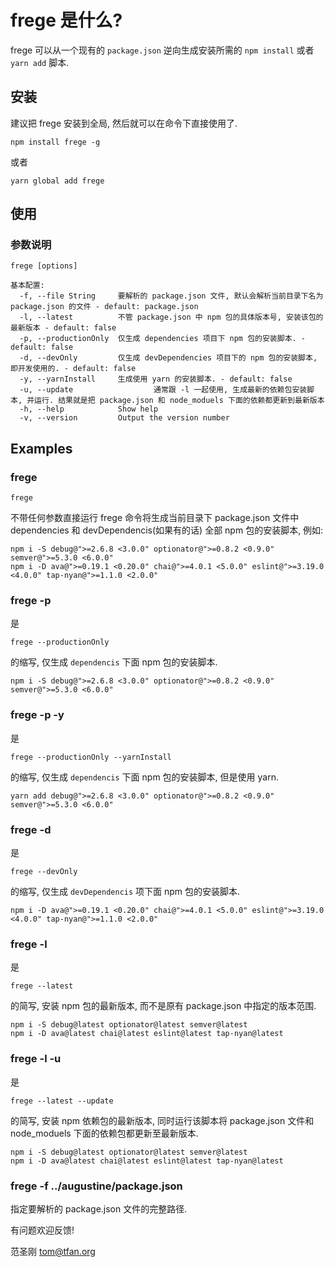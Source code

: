 # frege 是什么?
frege 可以从一个现有的 `package.json` 逆向生成安装所需的 `npm install` 或者 `yarn add` 脚本.

## 安装
建议把 frege 安装到全局, 然后就可以在命令下直接使用了.

```npm
npm install frege -g
```
或者
```npm
yarn global add frege
```

## 使用
### 参数说明
```text
frege [options]

基本配置:
  -f, --file String     要解析的 package.json 文件, 默认会解析当前目录下名为 package.json 的文件 - default: package.json
  -l, --latest          不管 package.json 中 npm 包的具体版本号, 安装该包的最新版本 - default: false
  -p, --productionOnly  仅生成 dependencies 项目下 npm 包的安装脚本. - default: false
  -d, --devOnly         仅生成 devDependencies 项目下的 npm 包的安装脚本, 即开发使用的. - default: false
  -y, --yarnInstall     生成使用 yarn 的安装脚本. - default: false
  -u, --update					通常跟 -l 一起使用, 生成最新的依赖包安装脚本, 并运行. 结果就是把 package.json 和 node_moduels 下面的依赖都更新到最新版本
  -h, --help            Show help
  -v, --version         Output the version number
```

## Examples
### frege
```text
frege
```
不带任何参数直接运行 frege 命令将生成当前目录下 package.json 文件中 dependencies 和 devDependencis(如果有的话) 全部 npm 包的安装脚本, 例如:
```npm
npm i -S debug@">=2.6.8 <3.0.0" optionator@">=0.8.2 <0.9.0" semver@">=5.3.0 <6.0.0"
npm i -D ava@">=0.19.1 <0.20.0" chai@">=4.0.1 <5.0.0" eslint@">=3.19.0 <4.0.0" tap-nyan@">=1.1.0 <2.0.0"
```

### frege -p
是
```text
frege --productionOnly
```
的缩写, 仅生成 `dependencis` 下面 npm 包的安装脚本.
```npm
npm i -S debug@">=2.6.8 <3.0.0" optionator@">=0.8.2 <0.9.0" semver@">=5.3.0 <6.0.0"
```

### frege -p -y
是
```text
frege --productionOnly --yarnInstall
```
的缩写, 仅生成 `dependencis` 下面 npm 包的安装脚本, 但是使用 yarn.
```npm
yarn add debug@">=2.6.8 <3.0.0" optionator@">=0.8.2 <0.9.0" semver@">=5.3.0 <6.0.0"
```

### frege -d
是
```text
frege --devOnly
```
的缩写, 仅生成 `devDependencis` 项下面 npm 包的安装脚本.
```npm
npm i -D ava@">=0.19.1 <0.20.0" chai@">=4.0.1 <5.0.0" eslint@">=3.19.0 <4.0.0" tap-nyan@">=1.1.0 <2.0.0"
```

### frege -l
是
```text
frege --latest
```
的简写, 安装 npm 包的最新版本, 而不是原有 package.json 中指定的版本范围.
```npm
npm i -S debug@latest optionator@latest semver@latest
npm i -D ava@latest chai@latest eslint@latest tap-nyan@latest
```

### frege -l -u
是
```text
frege --latest --update
```
的简写, 安装 npm 依赖包的最新版本, 同时运行该脚本将 package.json 文件和 node_moduels 下面的依赖包都更新至最新版本.
```npm
npm i -S debug@latest optionator@latest semver@latest
npm i -D ava@latest chai@latest eslint@latest tap-nyan@latest
```

### frege -f ../augustine/package.json
指定要解析的 package.json 文件的完整路径.

有问题欢迎反馈!

范圣刚 <tom@tfan.org>
